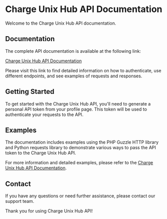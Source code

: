 # Charge Unix Hub API Documentation

Welcome to the Charge Unix Hub API documentation.

## Documentation

The complete API documentation is available at the following link:

[Charge Unix Hub API Documentation](https://support.charge-unix.fr/api-documentation/)

Please visit this link to find detailed information on how to authenticate, use different endpoints, and see examples of requests and responses.

## Getting Started

To get started with the Charge Unix Hub API, you'll need to generate a personal API token from your profile page. This token will be used to authenticate your requests to the API.

## Examples

The documentation includes examples using the PHP Guzzle HTTP library and Python requests library to demonstrate various ways to pass the API token to the Charge Unix Hub API.

For more information and detailed examples, please refer to the [Charge Unix Hub API Documentation](https://support.charge-unix.fr/api-documentation/).

## Contact

If you have any questions or need further assistance, please contact our support team.

Thank you for using Charge Unix Hub API!
